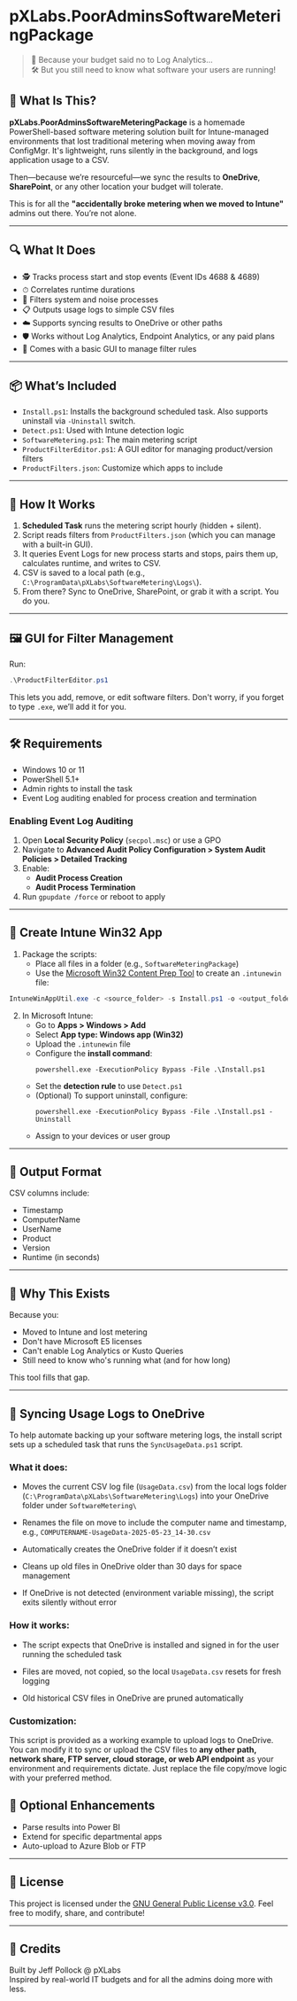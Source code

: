 # pXLabs.PoorAdminsSoftwareMeteringPackage

> 💸 Because your budget said no to Log Analytics...\
> 🛠️ But you still need to know what software your users are running!

## 🧐 What Is This?

**pXLabs.PoorAdminsSoftwareMeteringPackage** is a homemade PowerShell-based software metering solution built for Intune-managed environments that lost traditional metering when moving away from ConfigMgr. It's lightweight, runs silently in the background, and logs application usage to a CSV.

Then—because we’re resourceful—we sync the results to **OneDrive**, **SharePoint**, or any other location your budget will tolerate.

This is for all the **"accidentally broke metering when we moved to Intune"** admins out there. You’re not alone.

---

## 🔍 What It Does

- 🕵️ Tracks process start and stop events (Event IDs 4688 & 4689)
- ⏱ Correlates runtime durations
- 🫼 Filters system and noise processes
- 📋 Outputs usage logs to simple CSV files
- ☁️ Supports syncing results to OneDrive or other paths
- 🛡 Works without Log Analytics, Endpoint Analytics, or any paid plans
- 🧰 Comes with a basic GUI to manage filter rules

---

## 📦 What’s Included

- `Install.ps1`: Installs the background scheduled task. Also supports uninstall via `-Uninstall` switch.
- `Detect.ps1`: Used with Intune detection logic
- `SoftwareMetering.ps1`: The main metering script
- `ProductFilterEditor.ps1`: A GUI editor for managing product/version filters
- `ProductFilters.json`: Customize which apps to include

---

## 🚀 How It Works

1. **Scheduled Task** runs the metering script hourly (hidden + silent).
2. Script reads filters from `ProductFilters.json` (which you can manage with a built-in GUI).
3. It queries Event Logs for new process starts and stops, pairs them up, calculates runtime, and writes to CSV.
4. CSV is saved to a local path (e.g., `C:\ProgramData\pXLabs\SoftwareMetering\Logs\`).
5. From there? Sync to OneDrive, SharePoint, or grab it with a script. You do you.

---

## 🖼 GUI for Filter Management

Run:

```powershell
.\ProductFilterEditor.ps1
```

This lets you add, remove, or edit software filters. Don't worry, if you forget to type `.exe`, we’ll add it for you.

---

## 🛠 Requirements

- Windows 10 or 11
- PowerShell 5.1+
- Admin rights to install the task
- Event Log auditing enabled for process creation and termination

### Enabling Event Log Auditing

1. Open **Local Security Policy** (`secpol.msc`) or use a GPO
2. Navigate to **Advanced Audit Policy Configuration > System Audit Policies > Detailed Tracking**
3. Enable:
   - **Audit Process Creation**
   - **Audit Process Termination**
4. Run `gpupdate /force` or reboot to apply

---

## 🚡 Create Intune Win32 App

1. Package the scripts:
   - Place all files in a folder (e.g., `SoftwareMeteringPackage`)
   - Use the [Microsoft Win32 Content Prep Tool](https://learn.microsoft.com/en-us/mem/intune/apps/apps-win32-app-management) to create an `.intunewin` file:

```powershell
IntuneWinAppUtil.exe -c <source_folder> -s Install.ps1 -o <output_folder>
```

2. In Microsoft Intune:
   - Go to **Apps > Windows > Add**
   - Select **App type: Windows app (Win32)**
   - Upload the `.intunewin` file
   - Configure the **install command**:
     ```
     powershell.exe -ExecutionPolicy Bypass -File .\Install.ps1
     ```
   - Set the **detection rule** to use `Detect.ps1`
   - (Optional) To support uninstall, configure:
     ```
     powershell.exe -ExecutionPolicy Bypass -File .\Install.ps1 -Uninstall
     ```
   - Assign to your devices or user group

---

## 📅 Output Format

CSV columns include:

- Timestamp
- ComputerName
- UserName
- Product
- Version
- Runtime (in seconds)

---

## 🤔 Why This Exists

Because you:

- Moved to Intune and lost metering
- Don't have Microsoft E5 licenses
- Can't enable Log Analytics or Kusto Queries
- Still need to know who's running what (and for how long)

This tool fills that gap.

---
## 🔄 Syncing Usage Logs to OneDrive
To help automate backing up your software metering logs, the install script sets up a scheduled task that runs the `SyncUsageData.ps1` script.

### What it does:

- Moves the current CSV log file (`UsageData.csv`) from the local logs folder (`C:\ProgramData\pXLabs\SoftwareMetering\Logs`) into your OneDrive folder under `SoftwareMetering\`

- Renames the file on move to include the computer name and timestamp, e.g., `COMPUTERNAME-UsageData-2025-05-23_14-30.csv`

- Automatically creates the OneDrive folder if it doesn’t exist

- Cleans up old files in OneDrive older than 30 days for space management

- If OneDrive is not detected (environment variable missing), the script exits silently without error

### How it works:

- The script expects that OneDrive is installed and signed in for the user running the scheduled task

- Files are moved, not copied, so the local `UsageData.csv` resets for fresh logging

- Old historical CSV files in OneDrive are pruned automatically

### Customization:
This script is provided as a working example to upload logs to OneDrive. You can modify it to sync or upload the CSV files to **any other path, network share, FTP server, cloud storage, or web API endpoint** as your environment and requirements dictate. Just replace the file copy/move logic with your preferred method.



## 📡 Optional Enhancements

- Parse results into Power BI
- Extend for specific departmental apps
- Auto-upload to Azure Blob or FTP

---

## 📄 License

This project is licensed under the [GNU General Public License v3.0](https://www.gnu.org/licenses/gpl-3.0.html). Feel free to modify, share, and contribute!

---

## 🙏 Credits

Built by Jeff Pollock @ pXLabs\
Inspired by real-world IT budgets and for all the admins doing more with less.